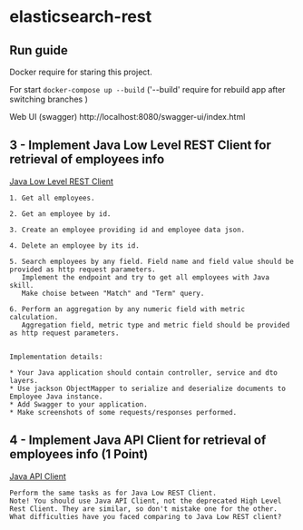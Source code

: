 # elasticsearch-rest

## Run guide

Docker require for staring this project.

For start ``docker-compose up --build`` ('--build' require for rebuild app after switching branches )

Web UI (swagger) http://localhost:8080/swagger-ui/index.html

## 3 - Implement Java Low Level REST Client for retrieval of employees info

[Java Low Level REST Client](https://www.elastic.co/guide/en/elasticsearch/client/java-api-client/current/java-rest-low.html)

```
1. Get all employees.

2. Get an employee by id.

3. Create an employee providing id and employee data json.

4. Delete an employee by its id.

5. Search employees by any field. Field name and field value should be provided as http request parameters.
   Implement the endpoint and try to get all employees with Java skill. 
   Make choise between "Match" and "Term" query.

6. Perform an aggregation by any numeric field with metric calculation. 
   Aggregation field, metric type and metric field should be provided as http request parameters.


Implementation details:

* Your Java application should contain controller, service and dto layers.
* Use jackson ObjectMapper to serialize and deserialize documents to Employee Java instance.
* Add Swagger to your application. 
* Make screenshots of some requests/responses performed.
```

## 4 - Implement Java API Client for retrieval of employees info (1 Point)

[Java API Client](https://www.elastic.co/guide/en/elasticsearch/client/java-api-client/current/introduction.html)

```
Perform the same tasks as for Java Low REST Client.
Note! You should use Java API Client, not the deprecated High Level Rest Client. They are similar, so don't mistake one for the other.
What difficulties have you faced comparing to Java Low REST client?
```

